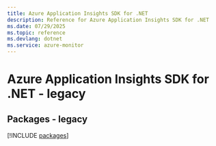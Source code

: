 ```yaml
---
title: Azure Application Insights SDK for .NET
description: Reference for Azure Application Insights SDK for .NET
ms.date: 07/29/2025
ms.topic: reference
ms.devlang: dotnet
ms.service: azure-monitor
---
```

# Azure Application Insights SDK for .NET - legacy
## Packages - legacy
[!INCLUDE [packages](application-insights-index.md)]